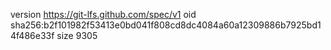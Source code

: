 version https://git-lfs.github.com/spec/v1
oid sha256:b2f101982f53413e0bd041f808cd8dc4084a60a12309886b7925bd14f486e33f
size 9305
